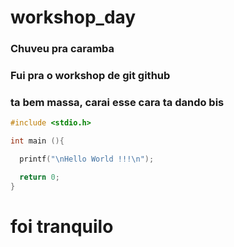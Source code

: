 # workshop_day



### Chuveu pra caramba

### Fui pra o workshop de git github

### ta bem massa, carai esse cara ta dando bis


```c
#include <stdio.h>

int main (){

  printf("\nHello World !!!\n");

  return 0;
} 

```

# foi tranquilo

